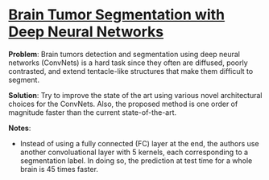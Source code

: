 # [Brain Tumor Segmentation with Deep Neural Networks](https://arxiv.org/pdf/1505.03540.pdf)

**Problem**: Brain tumors detection and segmentation using deep neural networks (ConvNets) is a hard task since they often are  diffused, poorly contrasted, and extend
tentacle-like structures that make them difficult to segment.

**Solution**: Try to improve the state of the art using various novel architectural choices for the ConvNets. Also, the proposed method is one order of magnitude faster than the current state-of-the-art.

**Notes**:
* Instead of using a fully connected (FC) layer at the end, the authors use another convoluational layer with 5 kernels, each corresponding to a segmentation label. In doing so, the prediction at test time for a whole brain is 45 times faster.
